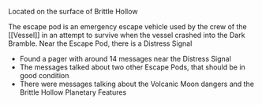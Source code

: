 Located on the surface of Brittle Hollow

The escape pod is an emergency escape vehicle used by the crew of the [[Vessel]] in an attempt to survive when the vessel crashed into the Dark Bramble.
Near the Escape Pod, there is a Distress Signal
- Found a pager with around 14 messages near the Distress Signal
- The messages talked about  two other Escape Pods, that should be in good condition
- There were messages talking about the Volcanic Moon dangers and the Brittle Hollow Planetary Features
